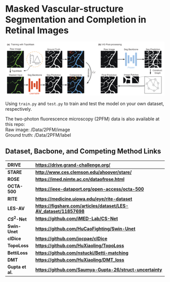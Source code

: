 # Masked Vascular-structure Segmentation and Completion in Retinal Images

<center>
<img src="/Figure/Overview.jpg">
</center>

Using ```train.py``` and ```test.py``` to train and test the model on your own dataset, respectively.

The two-photon fluorescence microscopy (2PFM) data is also available at this repo:\
Raw image: /Data/2PFM/image \
Ground truth: /Data/2PFM/label

## Dataset, Bacbone, and Competing Method Links

| **DRIVE**        | **https://drive.grand-challenge.org/**                    |
| :--------------- | :-------------------------------------------------------- |
| **STARE**        | **http://www.ces.clemson.edu/ahoover/stare/**             |
| **ROSE**         | **https://imed.nimte.ac.cn/dataofrose.html**              |
| **OCTA-500**     | **https://ieee-dataport.org/open-access/octa-500**        |
| **RITE**         | **https://medicine.uiowa.edu/eye/rite-dataset**           |
| **LES-AV**       | **https://figshare.com/articles/dataset/LES-AV_dataset/11857698**|
| **$CS^2$-Net**   | **https://github.com/iMED-Lab/CS-Net**                    |
| **Swin-Unet**    | **https://github.com/HuCaoFighting/Swin-Unet**            |
| **clDice**       | **https://github.com/jocpae/clDice**                      |
| **TopoLoss**     | **https://github.com/HuXiaoling/TopoLoss**                |
| **BettiLoss**    | **https://github.com/nstucki/Betti-matching**             |
| **DMT**          | **https://github.com/HuXiaoling/DMT_loss**                |
| **Gupta et al.** | **https://github.com/Saumya-Gupta-26/struct-uncertainty** |

